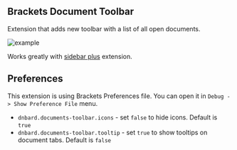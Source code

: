 Brackets Document Toolbar
-------------------------

Extension that adds new toolbar with a list of all open documents.

![example](http://content.screencast.com/users/dnbard/folders/Jing/media/dc98f705-dce7-40bf-ae23-df54cee99819/2014-08-14_1456.png)

Works greatly with [sidebar plus](https://github.com/sathyamoorthi/brackets-sidebar-plus) extension.

Preferences
-----------

This extension is using Brackets Preferences file. You can open it in `Debug -> Show Preference File` menu.

* `dnbard.documents-toolbar.icons` - set `false` to hide icons. Default is `true`
* `dnbard.documents-toolbar.tooltip` - set `true` to show tooltips on document tabs. Default is `false`